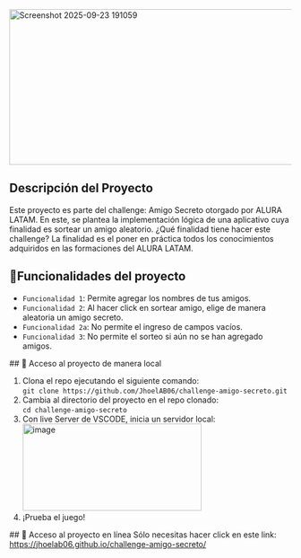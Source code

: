 <img width="976" height="277" alt="Screenshot 2025-09-23 191059" src="https://github.com/user-attachments/assets/7725e1da-2743-420f-bdf1-b407ca2aa059" />

## Descripción del Proyecto
Este proyecto es parte del challenge: Amigo Secreto otorgado por ALURA LATAM.
En este, se plantea la implementación lógica de una aplicativo cuya finalidad es sortear un amigo aleatorio.
¿Qué finalidad tiene hacer este challenge?
La finalidad es el poner en práctica todos los conocimientos adquiridos en las formaciones del ALURA LATAM.

## :hammer:Funcionalidades del proyecto
- `Funcionalidad 1`: Permite agregar los nombres de tus amigos.
- `Funcionalidad 2`: Al hacer click en sortear amigo, elige de manera aleatoria un amigo secreto.
- `Funcionalidad 2a`: No permite el ingreso de campos vacíos.
- `Funcionalidad 3`: No permite el sorteo si aún no se han agregado amigos.

\## 📁 Acceso al proyecto de manera local
1. Clona el repo ejecutando el siguiente comando:  
  `git clone https://github.com/JhoelAB06/challenge-amigo-secreto.git`
2. Cambia al directorio del proyecto en el repo clonado:  
  `cd challenge-amigo-secreto`
3. Con live Server de VSCODE, inicia un servidor local:  
   <img width="319" height="155" alt="image" src="https://github.com/user-attachments/assets/e5560133-c80c-4d48-9be7-2067b6e9cd56" />
4. ¡Prueba el juego!  

\## 📁 Acceso al proyecto en línea
Sólo necesitas hacer click en este link:  
https://jhoelab06.github.io/challenge-amigo-secreto/
